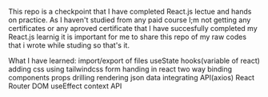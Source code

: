 This repo is a checkpoint that I have completed React.js lectue and hands on practice.
As I haven't studied from any paid course I;m not getting any certificates or any aproved certificate that I have succesfully completed my React.js learnig it is important for me to share this repo of my raw codes that i wrote while studing so that's it.

What I have learned:
import/export of files
useState hooks(variable of react)
adding css using tailwindcss
form handing in react 
two way binding
components
props drilling
rendering json data
integrating API(axios)
React Router DOM
useEffect
context API
